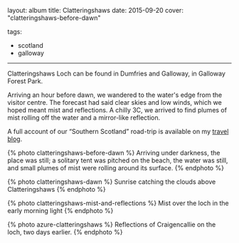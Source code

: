 layout: album
title: Clatteringshaws
date: 2015-09-20
cover: "clatteringshaws-before-dawn"

tags:
  - scotland
  - galloway
---

Clatteringshaws Loch can be found in Dumfries and Galloway, in Galloway Forest Park.

Arriving an hour before dawn, we wandered to the water's edge from the visitor centre. The forecast had said clear skies and low winds, which we hoped meant mist and reflections. A chilly 3C, we arrived to find plumes of mist rolling off the water and a mirror-like reflection.

A full account of our “Southern Scotland” road-trip is available on my [travel blog](http://sam-and-paul.com/2015/09/southern-scotland/).

{% photo clatteringshaws-before-dawn %}
Arriving under darkness, the place was still; a solitary tent was pitched on the beach, the water was still, and small plumes of mist were rolling around its surface.
{% endphoto %}

{% photo clatteringshaws-dawn %}
Sunrise catching the clouds above Clatteringshaws
{% endphoto %}

{% photo clatteringshaws-mist-and-reflections %}
Mist over the loch in the early morning light
{% endphoto %}


{% photo azure-clatteringshaws %}
Reflections of Craigencallie on the loch, two days earlier.
{% endphoto %}
